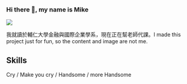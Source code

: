 ### Hi there 👋, my name is Mike
![](https://th.bing.com/th/id/OIP.1PqEN9h4i6m-XTVih8zswAHaHZ?w=202&h=201&c=7&r=0&o=5&dpr=1.3&pid=1.7)

我就讀於輔仁大學金融與國際企業學系，現在正在幫老師代課。I made this project just for fun, so the content and image are not me. 

## Skills
Cry / Make you cry / Handsome / more Handsome











